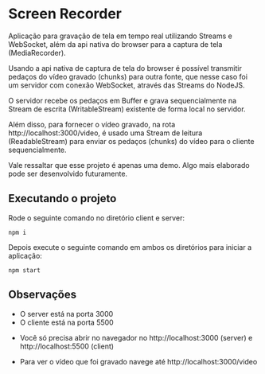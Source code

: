 # Screen Recorder

Aplicação para gravação de tela em tempo real utilizando Streams e WebSocket, além da api nativa do browser para a captura de tela (MediaRecorder). 

Usando a api nativa de captura de tela do browser é possível transmitir pedaços do vídeo gravado (chunks) para outra fonte, que nesse caso foi um servidor com conexão WebSocket, através das Streams do NodeJS.

O servidor recebe os pedaços em Buffer e grava sequencialmente na Stream de escrita (WritableStream) existente de forma local no servidor.  

Além disso, para fornecer o vídeo gravado, na rota http://localhost:3000/video, é usado uma Stream de leitura (ReadableStream) para enviar os pedaços (chunks) do vídeo para o cliente sequencialmente.

Vale ressaltar que esse projeto é apenas uma demo. Algo mais elaborado pode ser desenvolvido futuramente.

## Executando o projeto

Rode o seguinte comando no diretório client e server:

```console
npm i
```

Depois execute o seguinte comando em ambos os diretórios para iniciar a aplicação:

```console
npm start
```

## Observações

- O server está na porta 3000
- O cliente está na porta 5500

* Você só precisa abrir no navegador no http://localhost:3000 (server) e http://localhost:5500 (client)

* Para ver o vídeo que foi gravado navege até http://localhost:3000/video
